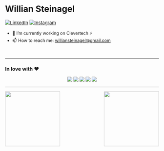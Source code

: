 
# Willian Steinagel

<p align="left" style="font-size:15px">
<a href="https://www.linkedin.com/in/willsteinagel/"><img src="https://img.shields.io/badge/LinkedIn--_.svg?style=social&logo=linkedin" alt="LinkedIn"></a>
<a href="https://www.instagram.com/willdelorto/"><img src="https://img.shields.io/badge/Instagram--_.svg?style=social&logo=Instagram" alt="Instagram"></a>
</p>
<p>

- 🔭 I’m currently working on Clevertech ⚡ 
- 📫 How to reach me: williansteinagel@gmail.com
</p>

<br/>

____

### In love with :heart:

<p align="center">
	<a href="#"><img src="https://img.shields.io/badge/React--_.svg?logo=React&style=social"></a>
	<a href="#"><img src="https://img.shields.io/badge/NodeJs--_.svg?logo=Node.js&style=social"></a>
	<a href="#"><img src="https://img.shields.io/badge/Python--_.svg?logo=Python&style=social"></a>
	<a href="#"><img src="https://img.shields.io/badge/Docker--_.svg?logo=Docker&style=social"></a>
	<a href="#"><img src="https://img.shields.io/badge/Kubernetes--_.svg?logo=Kubernetes&style=social"></a>
</p>

____

<p>
  <img height="180em" src="https://github-readme-stats.vercel.app/api?username=steinagel&show_icons=true&hide_border=true&&count_private=true&include_all_commits=true" />
  <img align="right" height="180em" src="https://github-readme-stats.vercel.app/api/top-langs/?username=steinagel&exclude_repo=KNN-Image-Classification&show_icons=true&hide_border=true&layout=compact&langs_count=8"/>
</p>

